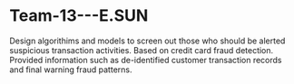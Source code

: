# Team-13---E.SUN
Design algorithims and models to screen out those who should be alerted suspicious transaction activities.
Based on credit card fraud detection.
Provided information such as de-identified customer transaction records and final warning fraud patterns.
